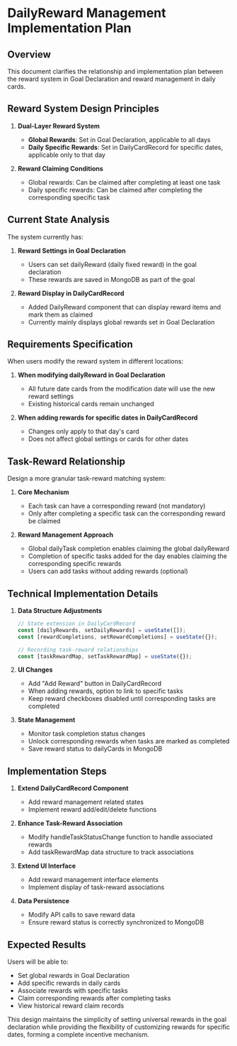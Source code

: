 # DailyReward Management Implementation Plan

## Overview

This document clarifies the relationship and implementation plan between the reward system in Goal Declaration and reward management in daily cards.

## Reward System Design Principles

1. **Dual-Layer Reward System**
   - **Global Rewards**: Set in Goal Declaration, applicable to all days
   - **Daily Specific Rewards**: Set in DailyCardRecord for specific dates, applicable only to that day

2. **Reward Claiming Conditions**
   - Global rewards: Can be claimed after completing at least one task
   - Daily specific rewards: Can be claimed after completing the corresponding specific task

## Current State Analysis

The system currently has:

1. **Reward Settings in Goal Declaration**
   - Users can set dailyReward (daily fixed reward) in the goal declaration
   - These rewards are saved in MongoDB as part of the goal

2. **Reward Display in DailyCardRecord**
   - Added DailyReward component that can display reward items and mark them as claimed
   - Currently mainly displays global rewards set in Goal Declaration

## Requirements Specification

When users modify the reward system in different locations:

1. **When modifying dailyReward in Goal Declaration**
   - All future date cards from the modification date will use the new reward settings
   - Existing historical cards remain unchanged

2. **When adding rewards for specific dates in DailyCardRecord**
   - Changes only apply to that day's card
   - Does not affect global settings or cards for other dates

## Task-Reward Relationship

Design a more granular task-reward matching system:

1. **Core Mechanism**
   - Each task can have a corresponding reward (not mandatory)
   - Only after completing a specific task can the corresponding reward be claimed

2. **Reward Management Approach**
   - Global dailyTask completion enables claiming the global dailyReward
   - Completion of specific tasks added for the day enables claiming the corresponding specific rewards
   - Users can add tasks without adding rewards (optional)

## Technical Implementation Details

1. **Data Structure Adjustments**
   ```javascript
   // State extension in DailyCardRecord
   const [dailyRewards, setDailyRewards] = useState([]);
   const [rewardCompletions, setRewardCompletions] = useState({});

   // Recording task-reward relationships
   const [taskRewardMap, setTaskRewardMap] = useState({});
   ```

2. **UI Changes**
   - Add "Add Reward" button in DailyCardRecord
   - When adding rewards, option to link to specific tasks
   - Keep reward checkboxes disabled until corresponding tasks are completed

3. **State Management**
   - Monitor task completion status changes
   - Unlock corresponding rewards when tasks are marked as completed
   - Save reward status to dailyCards in MongoDB

## Implementation Steps

1. **Extend DailyCardRecord Component**
   - Add reward management related states
   - Implement reward add/edit/delete functions

2. **Enhance Task-Reward Association**
   - Modify handleTaskStatusChange function to handle associated rewards
   - Add taskRewardMap data structure to track associations

3. **Extend UI Interface**
   - Add reward management interface elements
   - Implement display of task-reward associations

4. **Data Persistence**
   - Modify API calls to save reward data
   - Ensure reward status is correctly synchronized to MongoDB

## Expected Results

Users will be able to:
- Set global rewards in Goal Declaration
- Add specific rewards in daily cards
- Associate rewards with specific tasks
- Claim corresponding rewards after completing tasks
- View historical reward claim records

This design maintains the simplicity of setting universal rewards in the goal declaration while providing the flexibility of customizing rewards for specific dates, forming a complete incentive mechanism. 